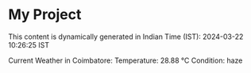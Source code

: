 # My Project

This content is dynamically generated in Indian Time (IST): 2024-03-22 10:26:25 IST


Current Weather in Coimbatore:
Temperature: 28.88 °C
Condition: haze
